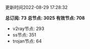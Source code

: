 更新时间2022-08-29 17:28:32

**总订阅: 73**
**总节点: 3025**
**有效节点: 708**
- v2ray节点: 293
- ss节点: 351
- trojan节点: 64
